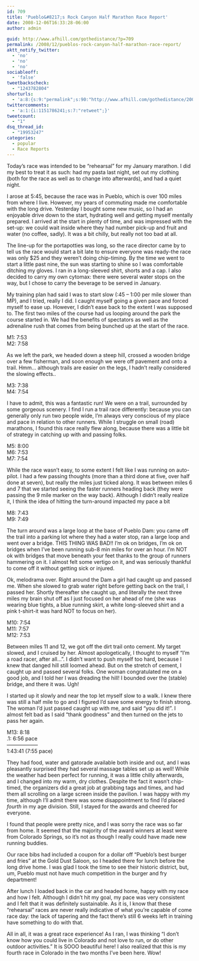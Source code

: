 ```yaml
---
id: 709
title: 'Pueblo&#8217;s Rock Canyon Half Marathon Race Report'
date: 2008-12-06T16:33:28-06:00
author: admin
  
guid: http://www.afhill.com/gothedistance/?p=709
permalink: /2008/12/pueblos-rock-canyon-half-marathon-race-report/
aktt_notify_twitter:
  - 'no'
  - 'no'
  - 'no'
sociableoff:
  - 'false'
tweetbackscheck:
  - "1243782804"
shorturls:
  - 'a:8:{s:9:"permalink";s:90:"http://www.afhill.com/gothedistance/2008/12/pueblos-rock-canyon-half-marathon-race-report/";s:7:"tinyurl";s:25:"http://tinyurl.com/bwnz79";s:4:"isgd";s:17:"http://is.gd/hNVc";s:5:"bitly";s:18:"http://bit.ly/GWqb";s:5:"snipr";s:22:"http://snipr.com/b04j1";s:5:"snurl";s:22:"http://snurl.com/b04j1";s:7:"snipurl";s:24:"http://snipurl.com/b04j1";s:4:"trim";s:17:"http://tr.im/doh0";}'
twittercomments:
  - 'a:1:{i:1151786241;s:7:"retweet";}'
tweetcount:
  - "1"
dsq_thread_id:
  - "19953247"
categories:
  - popular
  - Race Reports
---
```

Today&#8217;s race was intended to be &#8220;rehearsal&#8221; for my January marathon. I did my best to treat it as such: had my pasta last night, set out my clothing (both for the race as well as to change into afterwards), and had a quiet night. 

I arose at 5:45, because the race was in Pueblo, which is over 100 miles from where I live. However, my years of commuting made me comfortable with the long drive. Yesterday I bought some new music, so I had an enjoyable drive down to the start, hydrating well and getting myself mentally prepared. I arrived at the start in plenty of time, and was impressed with the set-up: we could wait inside where they had number pick-up and fruit and water (no coffee, sadly). It was a bit chilly, but really not too bad at all. 

<!--more-->The line-up for the portapotties was long, so the race director came by to tell us the race would start a bit late to ensure everyone was ready-the race was only $25 and they weren&#8217;t doing chip-timing. By the time we went to start a little past nine, the sun was starting to shine so I was comfortable ditching my gloves. I ran in a long-sleeved shirt, shorts and a cap. I also decided to carry my own cytomax: there were several water stops on the way, but I chose to carry the beverage to be served in January.

My training plan had said I was to start slow (:45 &#8211; 1:00 per mile slower than MP), and I tried, really I did. I caught myself going a given pace and forced myself to ease up. However, I didn&#8217;t ease back to the extent I was supposed to. The first two miles of the course had us looping around the park the course started in. We had the benefits of spectators as well as the adrenaline rush that comes from being bunched up at the start of the race.

M1: 7:53  
M2: 7:58

As we left the park, we headed down a steep hill, crossed a wooden bridge over a few fisherman, and soon enough we were off pavement and onto a trail. Hmm&#8230; although trails are easier on the legs, I hadn&#8217;t really considered the slowing effects..

M3: 7:38  
M4: 7:54

I have to admit, this was a fantastic run! We were on a trail, surrounded by some gorgeous scenery. I find I run a trail race differently: because you can generally only run two people wide, I&#8217;m always very conscious of my place and pace in relation to other runners. While I struggle on small (road) marathons, I found this race really flew along, because there was a little bit of strategy in catching up with and passing folks. 

M5: 8:00  
M6: 7:53  
M7: 7:54

While the race wasn&#8217;t easy, to some extent I felt like I was running on auto-pilot. I had a few passing thoughts (more than a third done at five, over half done at seven), but really the miles just ticked along. It was between miles 6 and 7 that we started seeing the faster runners heading back (they were passing the 9 mile marker on the way back). Although I didn&#8217;t really realize it, I think the idea of hitting the turn-around impacted my pace a bit

M8: 7:43  
M9: 7:49

The turn around was a large loop at the base of Pueblo Dam: you came off the trail into a parking lot where they had a water stop, ran a large loop and went over a bridge. THIS THING WAS BAD!! I&#8217;m ok on bridges, I&#8217;m ok on bridges when I&#8217;ve been running sub-8 min miles for over an hour. I&#8217;m NOT ok with bridges that move beneath your feet thanks to the group of runners hammering on it. I almost felt some vertigo on it, and was seriously thankful to come off it without getting sick or injured. 

Ok, melodrama over. Right around the Dam a girl had caught up and passed me. When she slowed to grab water right before getting back on the trail, I passed her. Shortly thereafter she caught up, and literally the next three miles my brain shut off as I just focused on her ahead of me (she was wearing blue tights, a blue running skirt, a white long-sleeved shirt and a pink t-shirt-it was hard NOT to focus on her).

M10: 7:54  
M11: 7:57  
M12: 7:53

Between miles 11 and 12, we got off the dirt trail onto cement. My target slowed, and I cruised by her. Almost apologetically, I thought to myself &#8220;I&#8217;m a road racer, after all&#8230;&#8221;. I didn&#8217;t want to push myself too hard, because I knew that danged hill still loomed ahead. But on the stretch of cement, I caught up and passed several folks. One woman congratulated me on a good job, and I told her I was dreading the hill! I bounded over the (stable) bridge, and there it was. Ugh! 

I started up it slowly and near the top let myself slow to a walk. I knew there was still a half mile to go and I figured I&#8217;d save some energy to finish strong. The woman I&#8217;d just passed caught up with me, and said &#8220;you did it!&#8221;. I almost felt bad as I said &#8220;thank goodness&#8221; and then turned on the jets to pass her again.

M13: 8:18  
.1: 6:56 pace  
&#8212;&#8212;&#8212;&#8212;&#8212;&#8212;  
1:43:41 (7:55 pace)

They had food, water and gatorade available both inside and out, and I was pleasantly surprised they had several massage tables set up as well! While the weather had been perfect for running, it was a little chilly afterwards, and I changed into my warm, dry clothes. Despite the fact it wasn&#8217;t chip-timed, the organizers did a great job at grabbing tags and times, and had them all scrolling on a large screen inside the pavilion. I was happy with my time, although I&#8217;ll admit there was some disappointment to find I&#8217;d placed _fourth_ in my age division. Still, I stayed for the awards and cheered for everyone.

I found that people were pretty nice, and I was sorry the race was so far from home. It seemed that the majority of the award winners at least were from Colorado Springs, so it&#8217;s not as though I really could have made new running buddies. 

Our race bibs had included a coupon for a dollar off &#8220;Pueblo&#8217;s best burger and fries&#8221; at the Gold Dust Saloon, so I headed there for lunch before the long drive home. I was glad I took the time to see their historic district, but, um, Pueblo must not have much competition in the burger and fry department! 

After lunch I loaded back in the car and headed home, happy with my race and how I felt. Although I didn&#8217;t hit my goal, my pace was very consistent and I felt that it was definitely sustainable. As it is, I know that these &#8220;rehearsal&#8221; races are never really indicative of what you&#8217;re capable of come race day: the lack of tapering and the fact there&#8217;s still 6 weeks left in training have something to do with that. 

All in all, it was a great race experience! As I ran, I was thinking &#8220;I don&#8217;t know how you could live in Colorado and not love to run, or do other outdoor activities.&#8221; It is SOOO beautiful here! I also realized that this is my fourth race in Colorado in the two months I&#8217;ve been here. Wow!